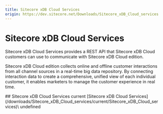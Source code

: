 ```yaml
---
title: Sitecore xDB Cloud Services
origin: https://dev.sitecore.net/Downloads/Sitecore_xDB_Cloud_services.aspx
---
```


# Sitecore xDB Cloud Services

Sitecore xDB Cloud Services provides a REST API that Sitecore xDB Cloud customers can use to communicate with Sitecore xDB Cloud edition.

Sitecore xDB Cloud edition collects online and offline customer interactions from all channel sources in a real-time big data repository. By connecting interaction data to create a comprehensive, unified view of each individual customer, it enables marketers to manage the customer experience in real time.

<Card variant='outlineRaised' px={0} mb={8}>
<CardHeader>
## Sitecore xDB Cloud Services current
</CardHeader>
<CardBody>
[Sitecore xDB Cloud Services](/downloads/Sitecore_xDB_Cloud_services/current/Sitecore_xDB_Cloud_services)\
undefined


</CardBody>          
</Card>
